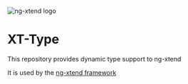 ![ng-xtend logo](https://dont-code.net/assets/images/logos/logo-xtend-angular-red-small.png)

# XT-Type

This repository provides dynamic type support to ng-xtend

It is used by the [ng-xtend framework](https://github.com/dont-code/ng-xtend/blob/main/README.md)
